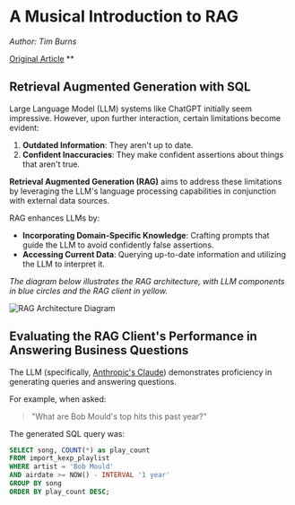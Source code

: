 # A Musical Introduction to RAG

*Author: Tim Burns*

[Original Article](https://www.owlmountain.net/post/a-musical-introduction-to-rag)
**

## Retrieval Augmented Generation with SQL

Large Language Model (LLM) systems like ChatGPT initially seem impressive. However, upon further interaction, certain limitations become evident:

1. **Outdated Information**: They aren't up to date.
2. **Confident Inaccuracies**: They make confident assertions about things that aren't true.

**Retrieval Augmented Generation (RAG)** aims to address these limitations by leveraging the LLM's language processing capabilities in conjunction with external data sources.

RAG enhances LLMs by:

- **Incorporating Domain-Specific Knowledge**: Crafting prompts that guide the LLM to avoid confidently false assertions.
- **Accessing Current Data**: Querying up-to-date information and utilizing the LLM to interpret it.

*The diagram below illustrates the RAG architecture, with LLM components in blue circles and the RAG client in yellow.*

![RAG Architecture Diagram](https://static.wixstatic.com/media/4ae1bd_0281ef63cbbf48a1bdf2a9ae217ac462~mv2.png)

## Evaluating the RAG Client's Performance in Answering Business Questions

The LLM (specifically, [Anthropic's Claude](https://console.anthropic.com)) demonstrates proficiency in generating queries and answering questions.

For example, when asked:

> "What are Bob Mould's top hits this past year?"

The generated SQL query was:

```sql
SELECT song, COUNT(*) as play_count
FROM import_kexp_playlist
WHERE artist = 'Bob Mould'
AND airdate >= NOW() - INTERVAL '1 year'
GROUP BY song
ORDER BY play_count DESC;
